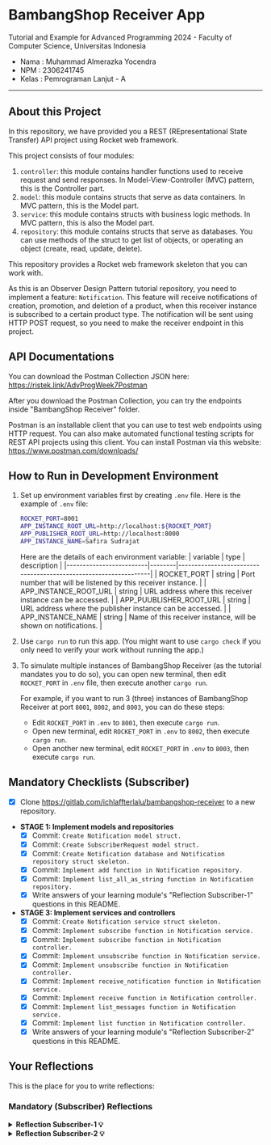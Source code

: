 # BambangShop Receiver App
Tutorial and Example for Advanced Programming 2024 - Faculty of Computer Science, Universitas Indonesia

- Nama : Muhammad Almerazka Yocendra
- NPM : 2306241745
- Kelas : Pemrograman Lanjut - A

---

## About this Project
In this repository, we have provided you a REST (REpresentational State Transfer) API project using Rocket web framework.

This project consists of four modules:
1.  `controller`: this module contains handler functions used to receive request and send responses.
    In Model-View-Controller (MVC) pattern, this is the Controller part.
2.  `model`: this module contains structs that serve as data containers.
    In MVC pattern, this is the Model part.
3.  `service`: this module contains structs with business logic methods.
    In MVC pattern, this is also the Model part.
4.  `repository`: this module contains structs that serve as databases.
    You can use methods of the struct to get list of objects, or operating an object (create, read, update, delete).

This repository provides a Rocket web framework skeleton that you can work with.

As this is an Observer Design Pattern tutorial repository, you need to implement a feature: `Notification`.
This feature will receive notifications of creation, promotion, and deletion of a product, when this receiver instance is subscribed to a certain product type.
The notification will be sent using HTTP POST request, so you need to make the receiver endpoint in this project.

## API Documentations

You can download the Postman Collection JSON here: https://ristek.link/AdvProgWeek7Postman

After you download the Postman Collection, you can try the endpoints inside "BambangShop Receiver" folder.

Postman is an installable client that you can use to test web endpoints using HTTP request.
You can also make automated functional testing scripts for REST API projects using this client.
You can install Postman via this website: https://www.postman.com/downloads/

## How to Run in Development Environment
1.  Set up environment variables first by creating `.env` file.
    Here is the example of `.env` file:
    ```bash
    ROCKET_PORT=8001
    APP_INSTANCE_ROOT_URL=http://localhost:${ROCKET_PORT}
    APP_PUBLISHER_ROOT_URL=http://localhost:8000
    APP_INSTANCE_NAME=Safira Sudrajat
    ```
    Here are the details of each environment variable:
    | variable                | type   | description                                                     |
    |-------------------------|--------|-----------------------------------------------------------------|
    | ROCKET_PORT             | string | Port number that will be listened by this receiver instance.    |
    | APP_INSTANCE_ROOT_URL   | string | URL address where this receiver instance can be accessed.       |
    | APP_PUUBLISHER_ROOT_URL | string | URL address where the publisher instance can be accessed.       |
    | APP_INSTANCE_NAME       | string | Name of this receiver instance, will be shown on notifications. |
2.  Use `cargo run` to run this app.
    (You might want to use `cargo check` if you only need to verify your work without running the app.)
3.  To simulate multiple instances of BambangShop Receiver (as the tutorial mandates you to do so),
    you can open new terminal, then edit `ROCKET_PORT` in `.env` file, then execute another `cargo run`.

    For example, if you want to run 3 (three) instances of BambangShop Receiver at port `8001`, `8002`, and `8003`, you can do these steps:
    -   Edit `ROCKET_PORT` in `.env` to `8001`, then execute `cargo run`.
    -   Open new terminal, edit `ROCKET_PORT` in `.env` to `8002`, then execute `cargo run`.
    -   Open another new terminal, edit `ROCKET_PORT` in `.env` to `8003`, then execute `cargo run`.

## Mandatory Checklists (Subscriber)
-   [x] Clone https://gitlab.com/ichlaffterlalu/bambangshop-receiver to a new repository.
-   **STAGE 1: Implement models and repositories**
    -   [x] Commit: `Create Notification model struct.`
    -   [x] Commit: `Create SubscriberRequest model struct.`
    -   [x] Commit: `Create Notification database and Notification repository struct skeleton.`
    -   [x] Commit: `Implement add function in Notification repository.`
    -   [x] Commit: `Implement list_all_as_string function in Notification repository.`
    -   [x] Write answers of your learning module's "Reflection Subscriber-1" questions in this README.
-   **STAGE 3: Implement services and controllers**
    -   [x] Commit: `Create Notification service struct skeleton.`
    -   [x] Commit: `Implement subscribe function in Notification service.`
    -   [x] Commit: `Implement subscribe function in Notification controller.`
    -   [x] Commit: `Implement unsubscribe function in Notification service.`
    -   [x] Commit: `Implement unsubscribe function in Notification controller.`
    -   [x] Commit: `Implement receive_notification function in Notification service.`
    -   [x] Commit: `Implement receive function in Notification controller.`
    -   [x] Commit: `Implement list_messages function in Notification service.`
    -   [x] Commit: `Implement list function in Notification controller.`
    -   [x] Write answers of your learning module's "Reflection Subscriber-2" questions in this README.

## Your Reflections
This is the place for you to write reflections:

### Mandatory (Subscriber) Reflections

<details>
    <summary><strong> Reflection Subscriber-1 💡 </strong></summary>
  
1. **In this tutorial, we used RwLock<> to synchronise the use of Vec of Notifications. Explain why it is necessary for this case, and explain why we do not use Mutex<> instead?**
    > Dalam tutorial ini, kita menggunakan `RwLock<Vec<Notification>>` untuk menyinkronkan akses ke daftar notifikasi agar beberapa _thread_ dapat membaca atau menulis secara aman tanpa menyebabkan _race condition_ atau _crash_. `RwLock<>` dipilih karena memungkinkan banyak _thread_ membaca secara bersamaan, sementara hanya satu _thread_ yang boleh menulis pada satu waktu. Ini lebih efisien dibandingkan `Mutex<>`, yang mengunci akses secara penuh sehingga baik pembaca maupun penulis harus menunggu giliran. Jika menggunakan `Mutex<>`, setiap operasi baca dan tulis harus dilakukan secara eksklusif, yang berarti semua _thread_ harus antri meskipun hanya ingin membaca data, yang sebenarnya tidak mengubah apa pun.
    
    > Karena dalam kasus ini lebih banyak operasi membaca dibandingkan menulis, `RwLock<>` menjadi pilihan yang lebih optimal karena mengizinkan banyak _thread_ membaca tanpa harus saling menunggu, menjaga responsivitas aplikasi, dan mengurangi _bottleneck_ yang bisa terjadi jika setiap operasi baca harus menunggu akses eksklusif seperti pada `Mutex<>`. Dengan `RwLock<>`, kita bisa tetap menjaga sinkronisasi data sambil memastikan performa tetap cepat dan efisien, sehingga cocok untuk skenario ini.

2.  **In this tutorial, we used lazy_static external library to define Vec and DashMap as a “static” variable. Compared to Java where we can mutate the content of a static variable via a static function, why did not Rust allow us to do so?**
    >  Di **Rust**, variabel _static_ bersifat _immutable_ secara _default_ untuk memastikan _memory_ dan _thread safety_ sejak tahap kompilasi. Berbeda dengan Java, di mana variabel _static_ bisa diubah melalui metode _static_ tanpa batasan, **Rust** menerapkan aturan kepemilikan (_ownership_) dan peminjaman (_borrowing_) yang lebih ketat untuk mencegah data _race_ dan perilaku tak terdefinisi dalam program yang berjalan secara konkuren. **Rust** tidak mengizinkan mutasi langsung pada variabel _static_ karena ingin menghindari potensi _bug_ yang bisa muncul akibat akses data secara bersamaan oleh beberapa thread.
    
    > Sementara di **Java** perubahan langsung pada variabel _static_ diperbolehkan karena adanya _garbage collector_ dan _runtime checks_ yang menangani masalah memori, **Rust** memilih pendekatan eksplisit untuk memastikan keamanan data. Jika kita ingin menggunakan variabel _static_ yang bisa diubah, kita harus menggunakan mekanisme sinkronisasi tambahan seperti `lazy_static!` dengan `RwLock<>` atau `Mutex<>`. Ini memastikan bahwa akses ke data tetap aman tanpa menyebabkan korupsi memori atau kondisi balapan (_race condition_). Dengan pembatasan ini, **Rust** memberikan jaminan keamanan yang lebih kuat dalam pemrograman konkuren, sekaligus memberi _developer_ kontrol penuh atas bagaimana data dikelola dan diakses dalam aplikasi.
</details>

<details>
    <summary><strong> Reflection Subscriber-2 💡 </strong></summary>
  
1. **Have you explored things outside of the steps in the tutorial, for example: src/lib.rs? If not, explain why you did not do so. If yes, explain things that you have learned from those other parts of code.**
    > Ya, saya sudah mengeksplorasi bagian lain di luar langkah-langkah tutorial, khususnya di `src/lib.rs`. Saya memahami bahwa `lib.rs` biasanya digunakan untuk mendefinisikan modul yang dapat digunakan kembali di dalam proyek, terutama dalam proyek yang menggunakan **Rocket** sebagai _framework_. Dengan adanya `lib.rs`, kode menjadi lebih modular dan terorganisir, karena berbagai bagian seperti _routing_ dan _handler_ bisa dipisahkan ke dalam modul tersendiri. Selain itu, saya juga belajar bahwa banyak proyek **Rust** menempatkan logika utama dalam `lib.rs` agar dapat diuji secara terpisah dari aplikasi utama, sehingga lebih mudah untuk menulis dan menjalankan _unit test_ menggunakan atribut `#[cfg(test)]` dan `#[test]`.
   
    > Selain itu, saya juga melihat bagaimana arsitektur aplikasi disusun dengan pemisahan yang jelas antara _controller_, _service_, dan _repository_, yang membuat kode lebih rapi dan mudah dikelola. Saya juga belajar tentang penggunaan `lazy_static!` untuk membuat konfigurasi dan _client_ HTTP global lebih efisien, serta bagaimana `RwLock<>` dan `Mutex<>` digunakan untuk manajemen akses data yang lebih aman dan efisien. Intinya `src/lib.rs` sudah dirancang agar _scalable_, efisien, dan aman dari _race condition_ dalam pengaksesan data bersama. Jadi, eksplorasi yang saya lakukan cukup membantu untuk memahami bagaimana aplikasi ini bekerja di balik layar dan bagaimana cara menulis kode yang lebih modular serta _maintainable_.

2.  **Since you have completed the tutorial by now and have tried to test your notification system by spawning multiple instances of Receiver, explain how Observer pattern eases you to plug in more subscribers. How about spawning more than one instance of Main app, will it still be easy enough to add to the system?**
    >  _Observer pattern_ sangat membantu dalam menambahkan _subscriber_ baru ke dalam sistem karena pola ini memungkinkan pemisahan yang jelas antara _publisher_ (**Main app**) dan _subscriber_ (**Receiver**). Dengan _Observer pattern_, setiap kali ada perubahan status produk, _publisher_ cukup memberi tahu semua _subscriber_ yang telah terdaftar tanpa perlu mengetahui detail implementasi masing-masing _subscriber_. Ini memudahkan penambahan _subscriber_ baru tanpa harus mengubah kode utama aplikasi. 
    
    > Saat saya mencoba menjalankan beberapa _instance_ **Receiver**, setiap _instance_ dapat menerima notifikasi secara independen karena mereka hanya perlu berlangganan melalui _endpoint_ yang telah disediakan. Sistem ini fleksibel karena daftar _subscriber_ dikelola secara dinamis, sehingga penambahan _subscriber_ hanya memerlukan pemanggilan API tanpa perlu mengubah arsitektur _backend_. Penambahan **Receiver** baru juga simpel—tinggal jalankan _instance_ baru dengan _port_ dan nama unik, lalu daftar ke jenis produk yang diinginkan. Namun, jika ingin menambahkan lebih dari satu _instance_ **Main app**, tantangannya menjadi lebih kompleks. Diperlukan mekanisme sinkronisasi agar setiap _instance_ memiliki daftar _subscriber_ yang sama dan tidak terjadi inkonsistensi data

3.  **Have you tried to make your own Tests, or enhance documentation on your Postman collection? If you have tried those features, tell us whether it is useful for your work (it can be your tutorial work or your Group Project).**
    >  Ya, saya sudah mencoba membuat test sendiri di **Postman** _collection_, bahkan untuk mata kuliah lain. Fitur ini sangat membantu dalam mengotomatiskan validasi respons dan menangkap error lebih awal, sehingga tidak perlu melakukan pengecekan manual satu per satu. Dengan adanya _test_, saya bisa memastikan bahwa notifikasi terkirim dengan benar dan _response_ API sesuai dengan yang diharapkan.
    
    > Selain itu, dokumentasi di **Postman** juga sangat berguna, terutama saat bekerja dalam tim. Dengan mendokumentasikan setiap _endpoint_, parameter yang dibutuhkan, format _response_, serta kemungkinan skenario _error_, tim lain bisa lebih mudah memahami dan menggunakan API tanpa harus membaca kode secara langsung. Dokumentasi ini juga bisa langsung digunakan untuk testing di **Postman**, yang tentunya mempercepat proses _debugging_ dan validasi sistem. Secara keseluruhan, baik _test_ maupun dokumentasi di **Postman** membuat pengembangan lebih rapi, efisien, dan menghemat banyak waktu saat melakukan debugging atau kolaborasi dalam proyek.

</details>
